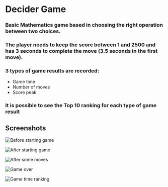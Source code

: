 # Decider Game

### Basic Mathematics game based in choosing the right operation between two choices.

### The player needs to keep the score between **1** and **2500** and has 3 seconds to complete the move (3.5 seconds in the first move).

### 3 types of game results are recorded:

* Game time
* Number of moves
* Score peak

### It is possible to see the Top 10 ranking for each type of game result

## Screenshots

![Before starting game](./screenshots/print1.png)

![After starting game](./screenshots/print2.png)

![After some moves](./screenshots/print3.png)

![Game over](./screenshots/print4.png)

![Game time ranking](./screenshots/print5.png)